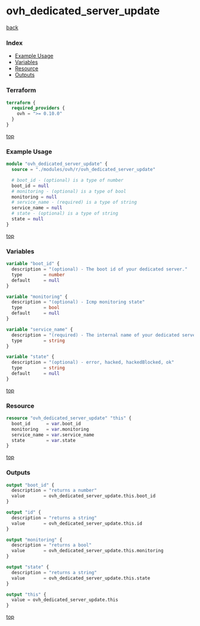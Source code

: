# ovh_dedicated_server_update

[back](../ovh.md)

### Index

- [Example Usage](#example-usage)
- [Variables](#variables)
- [Resource](#resource)
- [Outputs](#outputs)

### Terraform

```terraform
terraform {
  required_providers {
    ovh = ">= 0.10.0"
  }
}
```

[top](#index)

### Example Usage

```terraform
module "ovh_dedicated_server_update" {
  source = "./modules/ovh/r/ovh_dedicated_server_update"

  # boot_id - (optional) is a type of number
  boot_id = null
  # monitoring - (optional) is a type of bool
  monitoring = null
  # service_name - (required) is a type of string
  service_name = null
  # state - (optional) is a type of string
  state = null
}
```

[top](#index)

### Variables

```terraform
variable "boot_id" {
  description = "(optional) - The boot id of your dedicated server."
  type        = number
  default     = null
}

variable "monitoring" {
  description = "(optional) - Icmp monitoring state"
  type        = bool
  default     = null
}

variable "service_name" {
  description = "(required) - The internal name of your dedicated server."
  type        = string
}

variable "state" {
  description = "(optional) - error, hacked, hackedBlocked, ok"
  type        = string
  default     = null
}
```

[top](#index)

### Resource

```terraform
resource "ovh_dedicated_server_update" "this" {
  boot_id      = var.boot_id
  monitoring   = var.monitoring
  service_name = var.service_name
  state        = var.state
}
```

[top](#index)

### Outputs

```terraform
output "boot_id" {
  description = "returns a number"
  value       = ovh_dedicated_server_update.this.boot_id
}

output "id" {
  description = "returns a string"
  value       = ovh_dedicated_server_update.this.id
}

output "monitoring" {
  description = "returns a bool"
  value       = ovh_dedicated_server_update.this.monitoring
}

output "state" {
  description = "returns a string"
  value       = ovh_dedicated_server_update.this.state
}

output "this" {
  value = ovh_dedicated_server_update.this
}
```

[top](#index)